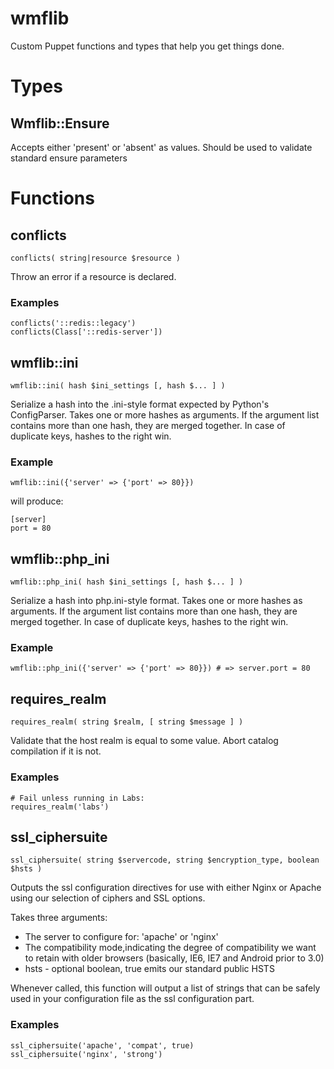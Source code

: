 # wmflib

Custom Puppet functions and types that help you get things done.

# Types

## Wmflib::Ensure
Accepts either 'present' or 'absent' as values.
Should be used to validate standard ensure parameters

# Functions

## conflicts

`conflicts( string|resource $resource )`

Throw an error if a resource is declared.

### Examples

    conflicts('::redis::legacy')
    conflicts(Class['::redis-server'])

## wmflib::ini

`wmflib::ini( hash $ini_settings [, hash $... ] )`

Serialize a hash into the .ini-style format expected by Python's
ConfigParser. Takes one or more hashes as arguments. If the argument
list contains more than one hash, they are merged together. In case of
duplicate keys, hashes to the right win.

### Example

    wmflib::ini({'server' => {'port' => 80}})

will produce:

    [server]
    port = 80


## wmflib::php_ini

`wmflib::php_ini( hash $ini_settings [, hash $... ] )`

Serialize a hash into php.ini-style format. Takes one or more hashes as
arguments. If the argument list contains more than one hash, they are
merged together. In case of duplicate keys, hashes to the right win.

### Example

    wmflib::php_ini({'server' => {'port' => 80}}) # => server.port = 80


## requires_realm

`requires_realm( string $realm, [ string $message ] )`

Validate that the host realm is equal to some value.
Abort catalog compilation if it is not.

### Examples

    # Fail unless running in Labs:
    requires_realm('labs')


## ssl_ciphersuite

`ssl_ciphersuite( string $servercode, string $encryption_type, boolean $hsts )`

Outputs the ssl configuration directives for use with either Nginx
or Apache using our selection of ciphers and SSL options.

Takes three arguments:

- The server to configure for: 'apache' or 'nginx'
- The compatibility mode,indicating the degree of compatibility we
  want to retain with older browsers (basically, IE6, IE7 and
  Android prior to 3.0)
- hsts - optional boolean, true emits our standard public HSTS

Whenever called, this function will output a list of strings that
can be safely used in your configuration file as the ssl
configuration part.

### Examples

    ssl_ciphersuite('apache', 'compat', true)
    ssl_ciphersuite('nginx', 'strong')
